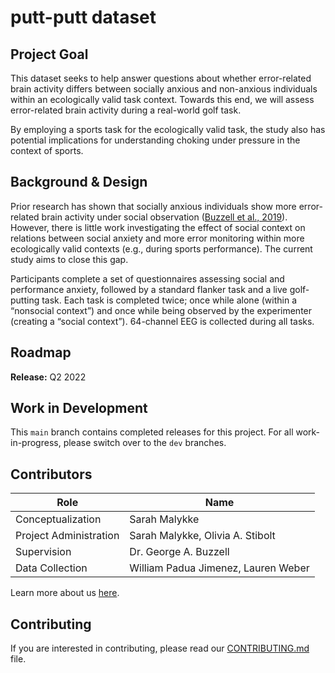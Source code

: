 # putt-putt dataset

## Project Goal
This dataset seeks to help answer questions about whether error-related brain activity differs between socially anxious and non-anxious individuals within an ecologically valid task context. Towards this end, we will assess error-related brain activity during a real-world golf task. 

By employing a sports task for the ecologically valid task, the study also has potential implications for understanding choking under pressure in the context of sports.


## Background & Design
Prior research has shown that socially anxious individuals show more error-related brain activity under social observation ([Buzzell et al., 2019](https://www.sciencedirect.com/science/article/pii/S1053811919303696?via%3Dihub)). However, there is little work investigating the effect of social context on relations between social anxiety and more error monitoring within more ecologically valid contexts (e.g., during sports performance). The current study aims to close this gap.

Participants complete a set of questionnaires assessing social and performance anxiety, followed by a standard flanker task and a live golf-putting task. Each task is completed twice; once while alone (within a “nonsocial context”) and once while being observed by the experimenter (creating a “social context”). 64-channel EEG is collected during all tasks.


## Roadmap
**Release:** Q2 2022


## Work in Development
This `main` branch contains completed releases for this project. For all work-in-progress, please switch over to the `dev` branches.


## Contributors
| Role | Name |
| ---  | ---  |
| Conceptualization | Sarah Malykke |
| Project Administration | Sarah Malykke, Olivia A. Stibolt |
| Supervision | Dr. George A. Buzzell |
| Data Collection | William Padua Jimenez, Lauren Weber |


Learn more about us [here](https://www.ndclab.com/people).

## Contributing
If you are interested in contributing, please read our [CONTRIBUTING.md](CONTRIBUTING.md) file.

